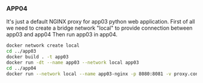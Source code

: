 ### APP04

It's just a default NGINX proxy for app03 python web application.
First of all we need to create a bridge network "local" to provide connection between app03 and app04
Then run app03 in app04.
``` bash
docker network create local
cd ../app03 
docker build . -t app03
docker run -dt --name app03 --network local app03
cd ../app04
docker run --network local --name app03-nginx -p 8080:8081 -v proxy.conf:/etc/nginx/conf.d/nginx.conf:ro -d nginx
```
  
